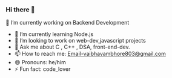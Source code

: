 ### Hi there 👋
🔭 I’m currently working on Backend Development
- 🌱 I’m currently learning Node.js
- 👯 I’m looking to work on web-dev,javascript projects
- 💬 Ask me about C , C++ , DSA, front-end-dev.
- 📫 How to reach me: Email-vaibhavambhore803@gmail.com
- 😄 Pronouns: he/him
- ⚡ Fun fact: code_lover

<!--
**vaibhav03ambhore/vaibhav03ambhore** is a ✨ _special_ ✨ repository because its `README.md` (this file) appears on your GitHub profile.

Here are some ideas to get you started:

- 🔭 I’m currently working on DSA
- 🌱 I’m currently learning web-development
- 👯 I’m looking to work on web-dev. projects
- 
- 💬 Ask me about C , C++ , DSA.
- 📫 How to reach me: Email-vaibhavambhore803@gmail.com
- 😄 Pronouns: he/him
- ⚡ Fun fact: code_lover
-->

